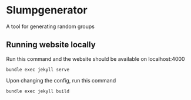 # Slumpgenerator
A tool for generating random groups

## Running website locally
Run this command and the website should be available on localhost:4000
```
bundle exec jekyll serve
```

Upon changing the config, run this command
```
bundle exec jekyll build
```
